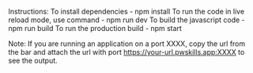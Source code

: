 Instructions:
    To install dependencies - npm install
    To run the code in live reload mode, use command - npm run dev
    To build the javascript code - npm run build
    To run the production build - npm start

Note: If you are running an application on a port XXXX, copy the url from the bar  and attach the url with port https://your-url.pwskills.app:XXXX to see the output.
